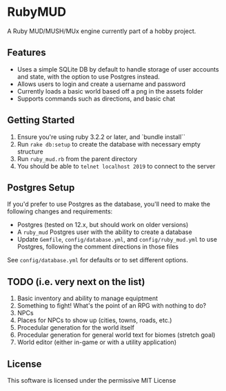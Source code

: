 # RubyMUD

A Ruby MUD/MUSH/MUx engine currently part of a hobby project.

## Features

* Uses a simple SQLite DB by default to handle storage of user accounts and state, with the option to use Postgres instead.
* Allows users to login and create a username and password
* Currently loads a basic world based off a png in the assets folder
* Supports commands such as directions, and basic chat

## Getting Started

1. Ensure you're using ruby 3.2.2 or later, and `bundle install``
1. Run `rake db:setup` to create the database with necessary empty structure
1. Run `ruby_mud.rb` from the parent directory
1. You should be able to `telnet localhost 2019` to connect to the server

## Postgres Setup

If you'd prefer to use Postgres as the database, you'll need to make the following changes and requirements:

* Postgres (tested on 12.x, but should work on older versions)
* A `ruby_mud` Postgres user with the ability to create a database
* Update `Gemfile`, `config/database.yml`, and `config/ruby_mud.yml` to use Postgres, following the comment directions in those files

See `config/database.yml` for defaults or to set different options.

## TODO (i.e. very next on the list)

1. Basic inventory and ability to manage equiptment
1. Something to fight! What's the point of an RPG with nothing to do?
1. NPCs
1. Places for NPCs to show up (cities, towns, roads, etc.)
1. Procedular generation for the world itself
1. Procedular generation for general world text for biomes (stretch goal)
1. World editor (either in-game or with a utility application)

## License

This software is licensed under the permissive MIT License
